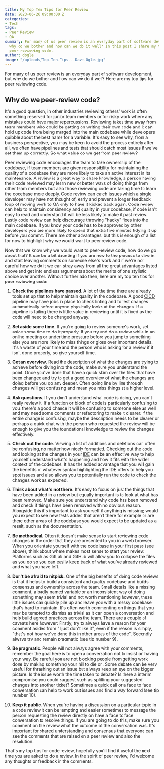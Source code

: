 ```yaml
---
title: My Top Ten Tips for Peer Review
date: 2023-06-26 09:00:00 Z
categories:
- Tech
tags:
- Peer Review
- QA
summary: For many of us peer review is an everyday part of software development, but
  why do we bother and how can we do it well? In this post I share my top tips for
  peer reviewing code.
author: dogle
image: "/uploads/Top-Ten-Tips---Dave-Ogle.jpg"
---
```


For many of us peer review is an everyday part of software development, but why do we bother and how can we do it well?
Here are my top tips for peer reviewing code.

## Why do we peer-review code?

It's a good question, in other industries reviewing others' work is often something reserved for junior team members or
for risky work where any mistakes could have major repercussions. Reviewing takes time away from team members who could be getting on writing their own code and it can hold up code from being merged into the main codebase while developers quibble about the best name for a variable. It's easy to see why, from a business perspective, you may be keen to avoid the process entirely after all, we often have pipelines and tests that should catch most issues if we've set them up
correctly. So what value do we get from peer review?

Peer reviewing code encourages the team to take ownership of the codebase, if team members are given responsibility for
maintaining the quality of a codebase they are more likely to take an active interest in its maintenance. A review is a
great way to share knowledge, a person having their code reviewed may learn new or better ways of doing things from
other team members but also those reviewing code are taking time to learn the codebase more deeply. Code review can
catch issues which a single developer may have not thought of, early and prevent a longer feedback loop of moving work
to QA only to have it kicked back again. Code review can help to maintain consistency and quality in your codebase, if
code isn't easy to read and understand it will be less likely to make it past review. Lastly code review can help
discourage throwing "hacky" fixes into the main codebase. If you know your code has to be approved by other developers
you are more likely to spend that extra five minutes tidying it up before you commit. There are other advantages, but
this is enough of a list for now to highlight why we would want to peer review code.

Now that we know why we would want to peer-review code, how do we go about that? It can be a bit daunting if you are new to the process to dive in and start leaving comments on someone else's work and if we're not careful how we do it we can stray away from all the great advantages listed above and get into endless arguments about the merits of one stylistic
choice over another. Without further ado then, here are my top ten tips for peer reviewing code:

 1. **Check the pipelines have passed.** A lot of the time there are already tools set up that to help maintain quality
    in the codebase. A good [CICD](https://about.gitlab.com/topics/ci-cd/) pipeline may have jobs in place to check linting and to test changes automatically before anyone physically looks at the changes. If a pipeline is failing there is little value in reviewing until it is fixed as the code will need to be changed anyway.

 2. **Set aside some time**. If you're going to review someone's work, set aside some time to do it properly. If you try
    and do a review while in an online meeting or under time pressure before you jump to something else you are more
    likely to miss things or gloss over important details. It's a waste of your time and the person who is asking for a
    review if it isn't done properly, so give yourself time.

 3. **Get an overview.** Read the description of what the changes are trying to achieve before diving into the code, make
    sure you understand the point. Once you've done that have a quick skim over the files that have been changed and try
    to get a good overview of what the changes are doing before you go any deeper. Often going line by line through
    changes will get confusing and mean you miss things at a higher level.

 4. **Ask questions**. If you don't understand what code is doing, you can't really review it. If a function or block of
    code is particularly confusing to you, there's a good chance it will be confusing to someone else as well and may
    need some comments or refactoring to make it clearer. If the entire change is confusing, maybe the description needs
    to be clearer or perhaps a quick chat with the person who requested the review will be enough to give you the
    foundational knowledge to review the changes effectively.

 5. **Check out the code**. Viewing a list of additions and deletions can often be confusing, no matter how nicely
    formatted. Checking out the code and looking at the changes in
    your [IDE](https://en.wikipedia.org/wiki/Integrated_development_environment) can be an effective way to help yourself
    understand what's happening and how it fits with the wider context of the codebase. It has the added advantage that
    you will gain the benefits of whatever syntax highlighting the IDE offers to help you spot issues and also allows you
    to potentially run the code to check the changes work as expected.

 6. **Think about what's not there.** It's easy to focus on just the things that have been added in a review but equally
    important is to look at what has been removed. Make sure you understand why code has been removed and check if things
    have been removed with no obvious reason. Alongside this it's important to ask yourself if anything is missing; would
    you expect to see new tests added that aren't there for example or are there other areas of the codebase you would
    expect to be updated as a result, such as the documentation.

 7. **Be methodical.** Often it doesn't make sense to start reviewing code changes in the order that they are presented
    to you in a web browser. When you orientate yourself with the code base in your first pass (see above), think about
    where makes most sense to start your review. Platforms such as GitLab and GitHub will allow you to collapse the files
    as you go so you can easily keep track of what you've already reviewed and what you have left.

 8. **Don't be afraid to nitpick.** One of the big benefits of doing code reviews is that it helps to build a consistent
    and quality codebase and builds consensus and ownership across the team. Small details like a missing comment, a
    badly named variable or an inconsistent way of doing something may seem trivial and not worth mentioning however,
    these little issues can quickly pile up and leave you with a messy codebase that's hard to maintain. It's often worth
    commenting on things that you may be tempted to dismiss as trivial as it can open a conversation and help build
    agreed practices across the team. There are a couple of caveats here however: Firstly, try to always have a reason
    for your comment asides from "I just don't like it", even if the reason is simply, "that's not how we've done this in
    other areas of the code". Secondly always try and remain pragmatic (see tip number 9).

 9. **Be pragmatic.** People will not always agree with your comments, remember the goal here is to open a conversation
    not to insist on having your way. Be careful you are not blocking people from getting work done by making something
    your hill to die on. Some debate can be very useful for thrashing out an issue but always keep an eye on the bigger
    picture. Is the issue worth the time taken to debate? Is there a interim compromise you could suggest such as
    splitting your suggested changes into another ticket? Sometimes a quick call or a face to face conversation can help
    to work out issues and find a way forward (see tip number 10).

10. **Keep it public.** When you're having a discussion on a particular topic in a code review it can be tempting and
    easier sometimes to message the person requesting the review directly on have a face to face conversation to resolve
    things. If you are going to do this, make sure you comment on the review what the outcome of the conversation was.
    It's important for shared understanding and consensus that everyone can see the comments that are raised on a peer
    review and also the resolution.

That's my top tips for code review, hopefully you'll find it useful the next time you are asked to do a review. In the
spirit of peer review, I'd welcome any thoughts or feedback in the comments.